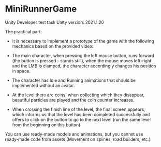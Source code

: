 # MiniRunnerGame

Unity Developer test task
Unity version: 2021.1.20

The practical part:

- It is necessary to implement a prototype of the game with the following mechanics based on the provided video:

- The main character, when pressing the left mouse button, runs forward (the button is pressed - stands still), when the mouse moves left-right and the LMB is clamped, the character accordingly changes his position in space.

- The character has Idle and Running animations that should be implemented without an avatar.

- At the level there are coins, when collecting which they disappear, beautiful particles are played and the coin counter increases.

- When crossing the finish line of the level, the final screen appears, which informs us that the level has been completed successfully and offers to click on the button to go to the next level (run the same level from the beginning on this button).


You can use ready-made models and animations, but you cannot use ready-made code from assets (Movement on splines, road builders, etc.)
